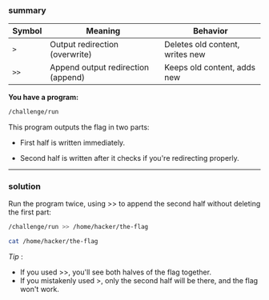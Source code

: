 ### summary 
| Symbol | Meaning                            | Behavior                        |
| ------ | ---------------------------------- | ------------------------------- |
| `>`    | Output redirection (overwrite)     | Deletes old content, writes new |
| `>>`   | Append output redirection (append) | Keeps old content, adds new     |

**You have a program:**
```bash
/challenge/run
```
This program outputs the flag in two parts:

  - First half is written immediately.

  - Second half is written after it checks if you're redirecting properly.

__________________
### solution 
Run the program twice, using >> to append the second half without deleting the first part:
```bash
/challenge/run >> /home/hacker/the-flag
```
```bash
cat /home/hacker/the-flag
```
*Tip* :
- If you used >>, you'll see both halves of the flag together.
- If you mistakenly used >, only the second half will be there, and the flag won't work.
